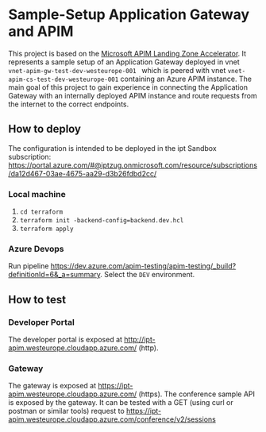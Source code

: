 # Sample-Setup Application Gateway and APIM

This project is based on the [Microsoft APIM Landing Zone Accelerator](https://github.com/Azure/apim-landing-zone-accelerator). 
It represents a sample setup of an Application Gateway deployed in vnet `vnet-apim-gw-test-dev-westeurope-001
` which is peered with vnet `vnet-apim-cs-test-dev-westeurope-001` containing an Azure APIM instance. 
The main goal of this project to gain experience in connecting the Application Gateway with an internally deployed APIM instance and route requests from the internet to the correct endpoints.

## How to deploy

The configuration is intended to be deployed in the ipt Sandbox subscription: https://portal.azure.com/#@iptzug.onmicrosoft.com/resource/subscriptions/da12d467-03ae-4675-aa29-d3b26fdbd2cc/


### Local machine

1. `cd terraform`
2. `terraform init -backend-config=backend.dev.hcl`
3. `terraform apply`

### Azure Devops
Run pipeline https://dev.azure.com/apim-testing/apim-testing/_build?definitionId=6&_a=summary. 
Select the `DEV` environment.  

## How to test
### Developer Portal
The developer portal is exposed at http://ipt-apim.westeurope.cloudapp.azure.com/ (http).

### Gateway
The gateway is exposed at https://ipt-apim.westeurope.cloudapp.azure.com/ (https). 
The conference sample API is exposed by the gateway.
It can be tested with a GET (using curl or postman or similar tools) request to https://ipt-apim.westeurope.cloudapp.azure.com/conference/v2/sessions